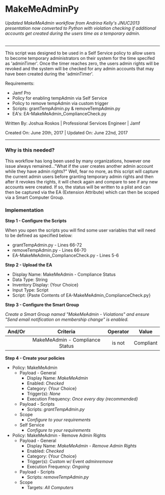 # MakeMeAdminPy
###### Updated MakeMeAdmin workflow from Andrina Kelly's JNUC2013 presentation now converted to Python with violation checking if additional accounts get created during the users time as a temporary admin.
___
This script was designed to be used in a Self Service policy to allow users to become temporary administrators on their system for the time specifed as 'adminTimer'. Once the timer reaches zero, the users admin rights will be revoked and the system will be checked for any admin accounts that may have been created during the 'adminTimer'.

Requirements:
* Jamf Pro
* Policy for enabling tempAdmin via Self Service
* Policy to remove tempAdmin via custom trigger
* Scripts: grantTempAdmin.py & removeTempAdmin.py
* EA's: EA-MakeMeAdmin_ComplianceCheck.py

Written By: Joshua Roskos | Professional Services Engineer | Jamf

Created On: June 20th, 2017 | Updated On: June 22nd, 2017
___

### Why is this needed?

This workflow has long been used by many organizations, however one issue always remained..."What if the user creates another admin account while they have admin rights?" Well, fear no more, as this script will capture the current admin users before granting temporary admin rights and then after it revokes the rights, it will check again and compare to see if any new accounts were created. If so, the status will be written to a plist and can then be captured via the EA (Extension Attribute) which can then be scoped via a Smart Computer Group.


### Implementation

**Step 1 - Configure the Scripts**

When you open the scripts you will find some user variables that will need to be defined as specified below:
* grantTempAdmin.py - Lines 66-72
* removeTempAdmin.py - Lines 66-70
* EA-MakeMeAdmin_ComplianceCheck.py - Lines 5-6

**Step 2 - Upload the EA**

* Display Name: MakeMeAdmin - Compliance Status
* Data Type: String
* Inventory Display: {Your Choice}
* Input Type: Script
* Script: {Paste Contents of EA-MakeMeAdmin_ComplianceCheck.py}

**Step 3 - Configure the Smart Group**

*Create a Smart Group named "MakeMeAdmin - Violations" and ensure "Send email notification on membership change" is enabled.*

| And/Or | Criteria | Operator | Value |
| :---: | :---: | :---: | :---: |
|   | MakeMeAdmin - Compliance Status | is not | Compliant |

**Step 4 - Create your policies**

* Policy: MakeMeAdmin
  * Payload - General
    * Display Name: *MakeMeAdmin*
    * Enabled: *Checked*
    * Category: {Your Choice}
    * Trigger(s): *None*
    * Execution Frequency: *Once every day (recommended)*
  * Payload - Scripts
    * Scripts: *grantTempAdmin.py*
  * Scope
    * *Configure to your requirements*
  * Self Service
    * *Configure to your requirements*
* Policy: MakeMeAdmin - Remove Admin Rights
  * Payload - General
    * Display Name: *MakeMeAdmin - Remove Admin Rights*
    * Enabled: *Checked*
    * Category: {Your Choice}
    * Trigger(s): Custom w/ Event *adminremove*
    * Execution Frequency: *Ongoing*
  * Payload - Scripts
    * Scripts: *removeTempAdmin.py*
  * Scope
    * Targets: *All Computers*
    
